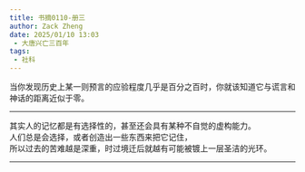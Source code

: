 ```yaml
---
title: 书摘0110-册三
author: Zack Zheng
date: 2025/01/10 13:03
 - 大唐兴亡三百年
tags:
 - 社科
---
```


当你发现历史上某一则预言的应验程度几乎是百分之百时，你就该知道它与谎言和神话的距离近似于零。   


----------------

其实人的记忆都是有选择性的，甚至还会具有某种不自觉的虚构能力。    
人们总是会选择，或者创造出一些东西来把它记住，   
所以过去的苦难越是深重，时过境迁后就越有可能被镀上一层圣洁的光环。    


---------------
